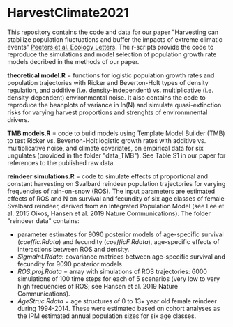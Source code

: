 # HarvestClimate2021
This repository contains the code and data for our paper "Harvesting can stabilize population fluctuations and buffer the impacts of extreme climatic events" [Peeters et al. Ecology Letters](10.22541/au.163715862.25634478/v1). The r-scripts provide the code to reproduce the simulations and model selection of population growth rate models decribed in the methods of our paper.

**theoretical model.R** = functions for logistic population growth rates and population trajectories with Ricker and Beverton-Holt types of density regulation, and additive (i.e. density-independent) vs. multiplicative (i.e. density-dependent) environmental noise. It also contains the code to reproduce the beanplots of variance in ln(N) and simulate quasi-extinction risks for varying harvest proportions and strenghts of environmnental drivers.

**TMB models.R** = code to build models using Template Model Builder (TMB) to test Ricker vs. Beverton-Holt logistic growth rates with additive vs. multiplicative noise, and climate covariates, on empirical data for six ungulates (provided in the folder "data_TMB"). See Table S1 in our paper for references to the published raw data. 

**reindeer simulations.R** = code to simulate effects of proportional and constant harvesting on Svalbard reindeer population trajectories for varying frequencies of rain-on-snow (ROS). The input parameters are estimated effects of ROS and N on survival and fecundity of six age classes of female Svalbard reindeer, derived from an Integrated Population Model (see Lee et al. 2015 Oikos, Hansen et al. 2019 Nature Communications). 
The folder "reindeer data" contains:
- parameter estimates for 9090 posterior models of age-specific survival (*coeffic.Rdata*) and fecundity (*coefficF.Rdata*), age-specific effects of interactions between ROS and density. 
- *SigmaInt.Rdata*: covariance matrices between age-specific survival and fecundity for 9090 posterior models
- *ROS.proj.Rdata* = array with simulations of ROS trajectories: 6000 simulations of 100 time steps for each of 5 scenarios (very low to very high frequencies of ROS; see Hansen et al. 2019 Nature Communications).
- *AgeStruc.Rdata* = age structures of 0 to 13+ year old female reindeer during 1994-2014. These were estimated based on cohort analyses as the IPM estimated annual population sizes for six age classes.
